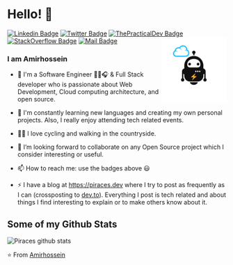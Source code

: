 # Hello! 👋
[![Linkedin Badge](https://img.shields.io/badge/-Amirhossein%20Salehi-blue?style=flat-square&logo=Linkedin&logoColor=white&link=https://www.linkedin.com/in/amirhossein-salehi-mjsl/)](https://www.linkedin.com/in/amirhossein-salehi-mjsl/)
[![Twitter Badge](https://img.shields.io/badge/-@Amirhossein_-1ca0f1?style=flat-square&labelColor=1ca0f1&logo=twitter&logoColor=white&link=https://twitter.com/Amir_dash_hash)](https://twitter.com/Amir_dash_hash)
[![ThePracticalDev Badge](https://img.shields.io/badge/-@Amirhossein-0A0A0A?style=flat-square&labelColor=black&logo=dev.to&link=https://dev.to/amir796hash/)](https://dev.to/amir796hash)
[![StackOverflow Badge](https://img.shields.io/badge/-Amirhossein-FE7A16?style=flat-square&logo=Stack%20Overflow&logoColor=white&link=https://stackoverflow.com/users/13572346/amirhossein)](https://stackoverflow.com/users/13572346/amirhossein)
[![Mail Badge](https://img.shields.io/badge/-amir@salehi-8B89CC?style=flat-square&logo=Protonmail&logoColor=white&link=mailto:amirsalehi248@yahoo.com)](mailto:amirsalehi248@yahoo.com)
<a href="https://piraces.dev/"><img alt="Robot logo" src="https://github.com/piraces/piraces/raw/master/robot_dark.png" align="right" height="150" /></a>

### I am Amirhossein

- 🔭 I'm a Software Engineer 👨‍💻🎧 & Full Stack developer who is passionate about Web Development, Cloud computing architecture, and open source.

- 🌱 I'm constantly learning new languages and creating my own personal projects. Also, I really enjoy attending tech related events.

- 🚴‍♂️ I love cycling and walking in the countryside.

- 👯 I’m looking forward to collaborate on any Open Source project which I consider interesting or useful.

- 📫 How to reach me: use the badges above 😃

- ⚡ I have a blog at https://piraces.dev where I try to post as frequently as I can (crossposting to [dev.to](https://dev.to/)). Everything I post is tech related and about things I find interesting to explain or to make others know about it.

## Some of my Github Stats
![Piraces github stats](https://github-readme-stats.vercel.app/api?username=Amirhossein2292&show_icons=true)

⭐️ From [Amirhossein](https://github.com/Amirhossein2292)
